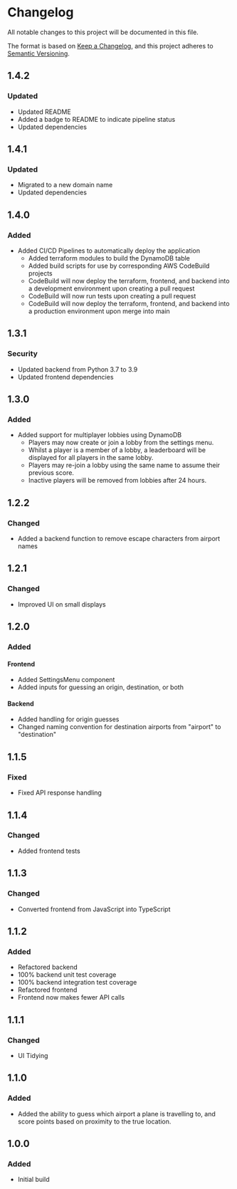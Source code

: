 # Changelog

All notable changes to this project will be documented in this file.

The format is based on [Keep a Changelog](https://keepachangelog.com/en/1.0.0/),
and this project adheres to [Semantic Versioning](https://semver.org/).

## 1.4.2

### Updated

- Updated README
- Added a badge to README to indicate pipeline status
- Updated dependencies

## 1.4.1

### Updated

- Migrated to a new domain name
- Updated dependencies

## 1.4.0

### Added

- Added CI/CD Pipelines to automatically deploy the application
    - Added terraform modules to build the DynamoDB table
    - Added build scripts for use by corresponding AWS CodeBuild projects
    - CodeBuild will now deploy the terraform, frontend, and backend into a development environment upon creating a pull request
    - CodeBuild will now run tests upon creating a pull request
    - CodeBuild will now deploy the terraform, frontend, and backend into a production environment upon merge into main

## 1.3.1

### Security

- Updated backend from Python 3.7 to 3.9
- Updated frontend dependencies

## 1.3.0

### Added

- Added support for multiplayer lobbies using DynamoDB
    - Players may now create or join a lobby from the settings menu.
    - Whilst a player is a member of a lobby, a leaderboard will be displayed for all players in the same lobby.
    - Players may re-join a lobby using the same name to assume their previous score.
    - Inactive players will be removed from lobbies after 24 hours.

## 1.2.2

### Changed

- Added a backend function to remove escape characters from airport names

## 1.2.1

### Changed

- Improved UI on small displays

## 1.2.0

### Added

#### Frontend

- Added SettingsMenu component
- Added inputs for guessing an origin, destination, or both

#### Backend

- Added handling for origin guesses
- Changed naming convention for destination airports from "airport" to "destination"

## 1.1.5

### Fixed

- Fixed API response handling

## 1.1.4

### Changed

- Added frontend tests

## 1.1.3

### Changed

- Converted frontend from JavaScript into TypeScript

## 1.1.2

### Added

- Refactored backend
- 100% backend unit test coverage
- 100% backend integration test coverage
- Refactored frontend
- Frontend now makes fewer API calls

## 1.1.1

### Changed

- UI Tidying

## 1.1.0

### Added

- Added the ability to guess which airport a plane is travelling to, and score points based on proximity to the true location.

## 1.0.0

### Added

- Initial build
